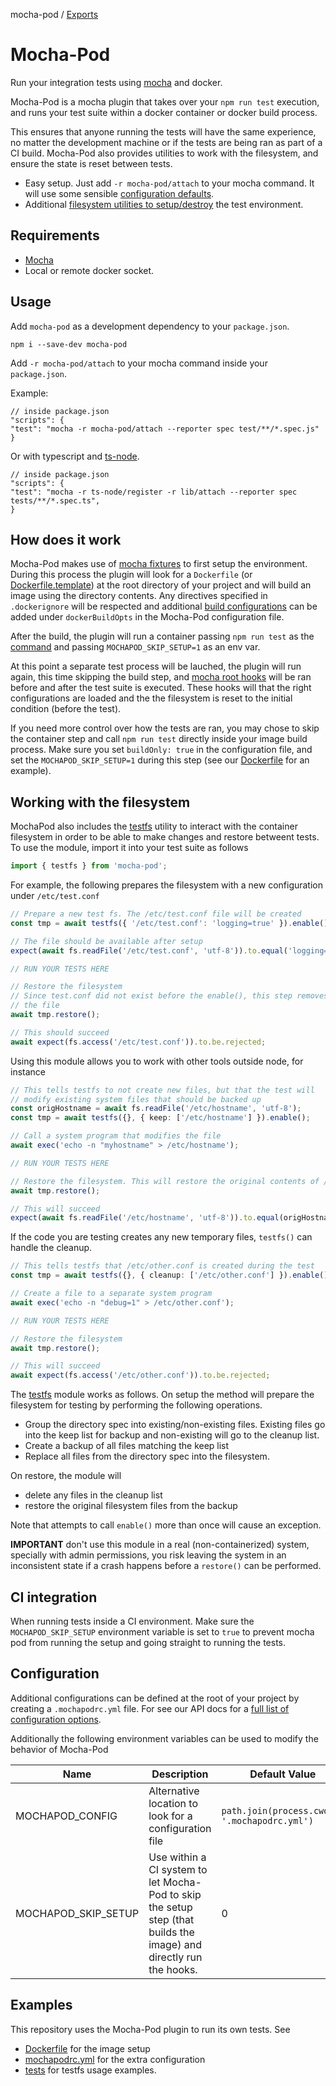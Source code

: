 mocha-pod / [Exports](modules.md)

# Mocha-Pod

Run your integration tests using [mocha](https://mochajs.org/) and docker.

Mocha-Pod is a mocha plugin that takes over your `npm run test` execution, and runs your test suite within a docker container or docker build process.

This ensures that anyone running the tests will have the same experience, no matter the development machine or if the tests are being
ran as part of a CI build. Mocha-Pod also provides utilities to work with the filesystem, and ensure the state is reset between tests.

- Easy setup. Just add `-r mocha-pod/attach` to your mocha command. It will use some sensible [configuration defaults](docs/modules/MochaPod.md).
- Additional [filesystem utilities to setup/destroy](#working-with-the-filesystem) the test environment.

## Requirements

- [Mocha](https://mochajs.org/)
- Local or remote docker socket.

## Usage

Add `mocha-pod` as a development dependency to your `package.json`.

```
npm i --save-dev mocha-pod
```

Add `-r mocha-pod/attach` to your mocha command inside your `package.json`.

Example:

```
// inside package.json
"scripts": {
"test": "mocha -r mocha-pod/attach --reporter spec test/**/*.spec.js"
}
```

Or with typescript and [ts-node](https://www.npmjs.com/package/ts-node).

```
// inside package.json
"scripts": {
"test": "mocha -r ts-node/register -r lib/attach --reporter spec tests/**/*.spec.ts",
}
```

## How does it work

Mocha-Pod makes use of [mocha fixtures](https://mochajs.org/#global-fixtures) to first setup the environment. During this process
the plugin will look for a `Dockerfile` (or [Dockerfile.template](https://www.balena.io/docs/learn/develop/dockerfile/#dockerfile-templates)) at the root directory
of your project and will build an image using the directory contents. Any directives specified
in `.dockerignore` will be respected and additional [build configurations](https://docs.docker.com/engine/api/v1.41/#tag/Image/operation/ImageBuild) can be added
under `dockerBuildOpts` in the Mocha-Pod configuration file.

After the build, the plugin will run a container passing `npm run test` as the [command](https://docs.docker.com/engine/reference/commandline/run/)
and passing `MOCHAPOD_SKIP_SETUP=1` as an env var.

At this point a separate test process will be lauched, the plugin will run again, this time skipping the
build step, and [mocha root hooks](https://mochajs.org/#root-hook-plugins) will be ran before and after the test suite is executed. These hooks will that the right configurations are loaded and the the filesystem is reset to the initial condition (before the test).

If you need more control over how the tests are ran, you may chose to skip the container step and call
`npm run test` directly inside your image build process. Make sure you set `buildOnly: true` in the configuration file,
and set the `MOCHAPOD_SKIP_SETUP=1` during this step (see our [Dockerfile](./Dockerfile) for an example).

## Working with the filesystem

MochaPod also includes the [testfs](docs/modules.md#testfs) utility to interact with the container
filesystem in order to be able to make changes and restore betweent tests. To use the module, import it into your
test suite as follows

```typescript
import { testfs } from 'mocha-pod';
```

For example, the following prepares the filesystem with a new configuration under `/etc/test.conf`

```typescript
// Prepare a new test fs. The /etc/test.conf file will be created
const tmp = await testfs({ '/etc/test.conf': 'logging=true' }).enable();

// The file should be available after setup
expect(await fs.readFile('/etc/test.conf', 'utf-8')).to.equal('logging=true');

// RUN YOUR TESTS HERE

// Restore the filesystem
// Since test.conf did not exist before the enable(), this step removes
// the file
await tmp.restore();

// This should succeed
await expect(fs.access('/etc/test.conf')).to.be.rejected;
```

Using this module allows you to work with other tools outside node, for instance

```typescript
// This tells testfs to not create new files, but that the test will
// modify existing system files that should be backed up
const origHostname = await fs.readFile('/etc/hostname', 'utf-8');
const tmp = await testfs({}, { keep: ['/etc/hostname'] }).enable();

// Call a system program that modifies the file
await exec('echo -n "myhostname" > /etc/hostname');

// RUN YOUR TESTS HERE

// Restore the filesystem. This will restore the original contents of /etc/hostname
await tmp.restore();

// This will succeed
expect(await fs.readFile('/etc/hostname', 'utf-8')).to.equal(origHostname);
```

If the code you are testing creates any new temporary files, `testfs()` can handle the cleanup.

```typescript
// This tells testfs that /etc/other.conf is created during the test
const tmp = await testfs({}, { cleanup: ['/etc/other.conf'] }).enable();

// Create a file to a separate system program
await exec('echo -n "debug=1" > /etc/other.conf');

// RUN YOUR TESTS HERE

// Restore the filesystem
await tmp.restore();

// This will succeed
await expect(fs.access('/etc/other.conf')).to.be.rejected;
```

The [testfs](docs/modules/TestFs.md) module works as follows. On setup the method will prepare the filesystem for testing by performing the following
operations.

- Group the directory spec into existing/non-existing files. Existing files go into the keep list for backup and non-existing will go to the cleanup list.
- Create a backup of all files matching the keep list
- Replace all files from the directory spec into the filesystem.

On restore, the module will

- delete any files in the cleanup list
- restore the original filesystem files from the backup

Note that attempts to call `enable()` more than once will cause an exception.

**IMPORTANT** don't use this module in a real (non-containerized) system, specially with admin permissions, you risk leaving the system
in an inconsistent state if a crash happens before a `restore()` can be performed.

## CI integration

When running tests inside a CI environment. Make sure the `MOCHAPOD_SKIP_SETUP` environment variable is set to `true`
to prevent mocha pod from running the setup and going straight to running the tests.

## Configuration

Additional configurations can be defined at the root of your project by creating a `.mochapodrc.yml` file. For see our API docs for a [full list of configuration options](docs/modules/MochaPod.md).

Additionally the following environment variables can be used to modify the behavior of Mocha-Pod

| Name                | Description                                                                                                        | Default Value                                 |
| ------------------- | ------------------------------------------------------------------------------------------------------------------ | --------------------------------------------- |
| MOCHAPOD_CONFIG     | Alternative location to look for a configuration file                                                              | `path.join(process.cwd(), '.mochapodrc.yml')` |
| MOCHAPOD_SKIP_SETUP | Use within a CI system to let Mocha-Pod to skip the setup step (that builds the image) and directly run the hooks. | 0                                             |

## Examples

This repository uses the Mocha-Pod plugin to run its own tests. See

- [Dockerfile](Dockerfile) for the image setup
- [mochapodrc.yml](.mochapodrc.yml) for the extra configuration
- [tests](./tests) for testfs usage examples.

